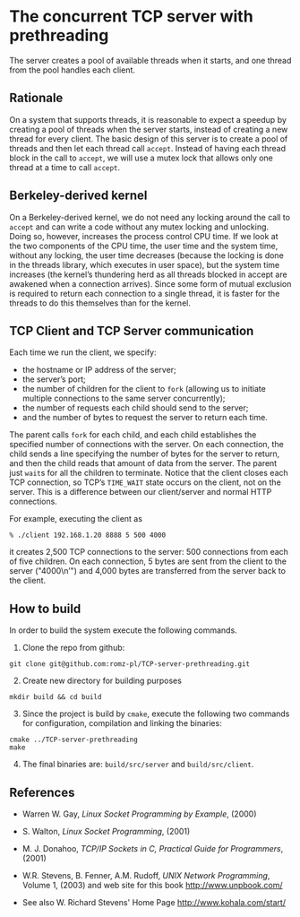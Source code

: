 # The concurrent TCP server with prethreading 

The server creates a pool of available threads when it starts, and one thread from the pool handles each client.

## Rationale

On a system that supports threads, it is reasonable to
expect a speedup by creating a pool of threads when the server starts, instead of
creating a new thread for every client. The basic design of this server is to create a pool
of threads and then let each thread call `accept`. Instead of having each thread block in
the call to `accept`, we will use a mutex lock that allows only
one thread at a time to call `accept`.

## Berkeley-derived kernel

On a Berkeley-derived kernel, we do not need any locking around the call to `accept` and can
write a code without any mutex locking and unlocking. Doing so, however,
increases the process control CPU time. If we look at the two components of the CPU time, the
user time and the system time, without any locking, the user time decreases (because the locking 
is done in the threads library, which executes in user space), but the system time increases
(the kernel’s thundering herd as all threads blocked in accept are awakened when a connection arrives). 
Since some form of mutual exclusion is required to return each connection to a
single thread, it is faster for the threads to do this themselves than for the kernel.


## TCP Client and TCP Server communication

Each time we run the client, we specify:
* the hostname or IP address of the server; 
* the server’s port;
* the number of children for the client to `fork` (allowing us to initiate multiple 
connections to the same server concurrently); 
* the number of requests each child should send to the server; 
* and the number of bytes to request the server to return each time.

The parent calls `fork` for each child, and each child establishes the specified number 
of connections with the server. On each connection, the child sends a line specifying
the number of bytes for the server to return, and then the child reads that amount of
data from the server. The parent just `wait`s for all the children to terminate. Notice
that the client closes each TCP connection, so TCP’s `TIME_WAIT` state occurs on the
client, not on the server. This is a difference between our client/server and normal
HTTP connections.

For example, executing the client as
```
% ./client 192.168.1.20 8888 5 500 4000
```
it creates 2,500 TCP connections to the server: 500 connections from each of five children. 
On each connection, 5 bytes are sent from the client to the server ("4000\n’") and
4,000 bytes are transferred from the server back to the client.

## How to build

In order to build the system execute the following commands.

1.  Clone the repo from github:
```
git clone git@github.com:romz-pl/TCP-server-prethreading.git
```

2. Create new directory for building purposes
```
mkdir build && cd build
```

3. Since the project is build by `cmake`, execute the following two commands
for configuration, compilation and linking the binaries:
```
cmake ../TCP-server-prethreading
make
```

4. The final binaries are: `build/src/server` and `build/src/client`.



## References

* Warren W. Gay, _Linux Socket Programming by Example_, (2000)

* S. Walton, _Linux Socket Programming_, (2001)

* M. J. Donahoo, _TCP/IP Sockets in C, Practical Guide for Programmers_, (2001)

* W.R. Stevens, B. Fenner, A.M. Rudoff, _UNIX Network Programming_, Volume 1, (2003) and web site for this book http://www.unpbook.com/

* See also W. Richard Stevens' Home Page http://www.kohala.com/start/

